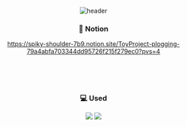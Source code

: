 <div align="center">
  
![header](https://capsule-render.vercel.app/api?type=transparent&color=auto&height=200&section=header&text=PloggingApplication&fontSize=70&animation=fadeIn&fontColor=13aa52)


### 🔗 Notion
https://spiky-shoulder-7b9.notion.site/ToyProject-plogging-79a4abfa703344dd95726f215f279ec0?pvs=4

<br/><br/><br/>

### 💻 Used
<img src="https://img.shields.io/badge/REACT-61DAFB?style=for-the-badge&logo=react&logoColor=white"/>
<img src="https://img.shields.io/badge/TYPESCRIPT-3178C6?style=for-the-badge&logo=typescript&logoColor=white"/>

<br/>
<br/>


</div>
